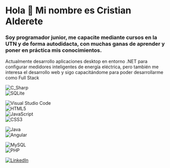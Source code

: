 # Hola 👋 Mi nombre es Cristian Alderete
### Soy programador junior, me capacite mediante cursos en la UTN y de forma autodidacta, con muchas ganas de  aprender y poner en práctica mis conocimientos.
Actualmente  desarrollo aplicaciones desktop en entorno .NET para configurar medidores inteligentes de energía eléctrica, pero también me interesa el desarrollo web  y sigo capacitándome para poder desarrollarme como Full Stack

<!--
**catastones/catastones** is a ✨ _special_ ✨ repository because its `README.md` (this file) appears on your GitHub profile.

Here are some ideas to get you started:

- 🔭 I’m currently working on ...
- 🌱 I’m currently learning ...
- 👯 I’m looking to collaborate on ...
- 🤔 I’m looking for help with ...
- 💬 Ask me about ...
- 📫 How to reach me: ...
- 😄 Pronouns: ...
- ⚡ Fun fact: ...
-->

![C_Sharp](https://img.shields.io/badge/C_Sharp-239120?style=for-the-badge&logo=Sharp&logoColor=white&labelColor=101010)</br>
![SQLite](https://img.shields.io/badge/SQLite-003B57?style=for-the-badge&logo=SQLite&logoColor=white&labelColor=101010)</br>

![Visual Studio Code](https://img.shields.io/badge/Visual_Studio_Code-007ACC?style=for-the-badge&logo=visualstudiocode&logoColor=white&labelColor=101010)</br>
![HTML5](https://img.shields.io/badge/HTML5-E34F26?style=for-the-badge&logo=HTML5&logoColor=white&labelColor=101010)</br>
![JavaScript](https://img.shields.io/badge/JavaScript-F7DF1E?style=for-the-badge&logo=JavaScript&logoColor=white&labelColor=101010)</br>
![CSS3](https://img.shields.io/badge/CSS3-1572B6?style=for-the-badge&logo=CSS3&logoColor=white&labelColor=101010)</br>

![Java](https://img.shields.io/badge/Java-4FC08D?style=for-the-badge&logo=Oracle&logoColor=white&labelColor=101010)</br>
![Angular](https://img.shields.io/badge/Angular-4FC08D?style=for-the-badge&logo=Angular&logoColor=white&labelColor=101010)</br>

![MySQL](https://img.shields.io/badge/MySQL-4479A1?style=for-the-badge&logo=MySQL&logoColor=white&labelColor=101010)</br>
![PHP](https://img.shields.io/badge/PHP-777BB4?style=for-the-badge&logo=PHP&logoColor=white&labelColor=101010)</br>




[![LinkedIn](https://img.shields.io/badge/LinkedIn-Cristian_Alderete-0077B5?style=for-the-badge&logo=linkedin&logoColor=white&labelColor=101010)](https://linkedin.com/in/cristian-david-alderete-23617521)
